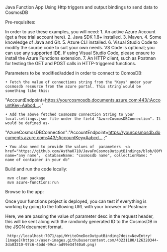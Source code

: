 Java Function App Using Http triggers and output bindings to send data to CosmosDB

Pre-requisites:

In order to use these examples, you will need:
	1. An active Azure Account (get a free trial account here).
	2. Java SDK 1.8+ installed.
	3. Maven.
	4. Some knowledge of Java and Git.
	5. Azure CLI installed.
	6. Visual Studio Code to modify the source code to suit your own needs. VS Code is optional; you can use any supported IDE. If using Visual Studio Code, please ensure to install the Azure Functions extension.
	7. An HTTP client, such as Postman for testing the GET and POST calls in HTTP-triggered functions.

Parameters to be modified/added in order to connect to ComosDB:

	• Fetch the value of connections string from the "Keys" under your cosmosdb resource from the azure portal. This string would be something like this: 
"AccountEndpoint=https://yourcosmosdb.documents.azure.com:443/;AccountKey=Aabcd….;"

	• Add the above fetched CosmosDB connection String to your local.settings.json file under the field "AzureCosmosDBConnection". It would be defined as-

"AzureCosmosDBConnection":"AccountEndpoint=https://yourcosmosdb.documents.azure.com:443/;AccountKey=Aabcd….;"

	• You also need to provide the values of  parameters  <a href="https://github.com/Astha0710/JavaFnCosmosOutputBindings/blob/80f6c0afe952af2af8d6b0d443dd699fad0d476f/src/main/java/com/function/Function.java#L33">here</a>
	name="any name",  databaseName: "cosmosdb name", collectionName: " name of container in your db"


Build and run the code locally:
     
     mvn clean package
     mvn azure-functions:run
     
     
Browse to the app:

Once your functions project is deployed, you can test if everything is working by going to the following URL with your browser or Postman:

Here, we are passing the value of parameter desc in the request header, this will be sent along with the randomly generated ID to the CosmosDB in the JSON document format.
     
     http://localhost:7071/api/WriteOneDocOutputBinding?desc=NewEntry![image](https://user-images.githubusercontent.com/43231180/126320344-3da03210-97c6-4bdd-99ca-ad99e34f40a0.png)

